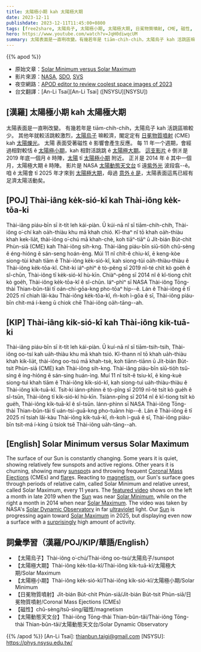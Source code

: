 ```yaml
---
title: 太陽極小期 kah 太陽極大期
date: 2023-12-11
publishdate: 2023-12-11T11:45:00+0800
tags: [free2share, 太陽烏子, 太陽極小期, 太陽極大期, 日冕物質噴射, CME, 磁性, 太陽動態天文台]
hero: https://www.youtube.com/watch?v=JqH0diwqcUM
summary: 太陽表面是一直咧改變。有幾若年是 tiām-chih-chih，太陽烏子 kah 活跳區嘛較少。
---
```


{{% apod %}}

- 原始文章：[Solar Minimum versus Solar Maximum](https://apod.nasa.gov/apod/ap231211.html)
- 影片來源：[NASA](https://www.nasa.gov/), [SDO](https://sdo.gsfc.nasa.gov/), [SVS](https://svs.gsfc.nasa.gov/)
- 夜空網路：[APOD editor to review coolest space images of 2023](https://www.youtube.com/watch?v=S00SNpSNKZo)
- 台文翻譯：[An-Li Tsai][An-Li Tsai] ([NSYSU][NSYSU])

## [漢羅] 太陽極小期 kah 太陽極大期
太陽表面是一直咧改變。
有幾若年是 tiām-chih-chih，太陽烏子 kah 活跳區嘛較少。
其他年就較活跳較激烈，[太陽烏子][sunspot] 嘛較濟，閣定定有 [日冕物質噴射][Coronal Mass Ejections] (CME) kah [太陽爍光][flare]。
太陽 表面受著磁性 ê 影響會產生反應。
每 11 年一个週期，會經過相對較恬 ê [太陽極小期][Solar Minimum]，kah 相對活跳跳 ê [太陽極大期][Solar Maximum 1]。
[這支影片][featured video] ê 倒爿是 2019 年底一個月 ê 時陣，[太陽][Sun] tī [太陽極小期][Solar Minimum] 附近。
正爿是 2014 年 ê 其中一個月，太陽極大期 ê 時陣。
影片是 NASA [太陽動態天文台][Solar Dynamic Observatory] tī 遠[紫外光][ultraviolet] 波段翕--ê。
咱 ê 太陽會 tī 2025 年才來到 [太陽極大期][Solar Maximum 2]，毋過 [意外 ê 是][surprisingly]，太陽表面這馬已經有足濟太陽活動矣。

## [POJ] Thài-iâng ke̍k-sió-kî kah Thài-iông ke̍k-tōa-ki
Thài-iâng piáu-bīn sī it-ti̍t leh kái-piàn.
Ū kúi-nā nî sī tiām-chih-chih, Thài-iông o͘-chí kah oa̍h-thiàu khu mā khah chió.
Kî-thaⁿ nî tō khah oa̍h-thiàu khah kek-lia̍t, thài-iông o͘-chú mā khah-chè, koh tiāⁿ-tiāⁿ ū Ji̍t-bián Bu̍t-chit Phùn-siā (CME) kah Thài-iông sih-kng.
Thài-iâng piáu-bīn siū-tio̍h chû-sèng ê éng-hióng ē sán-seng hoán-èng.
Múi 11 nî chi̍t-ê chiu-kî, ē keng-kòe siong-tùi khah tiām ê Thài-iông ke̍k-sió-kî, kah siong-tùi oa̍h-thiàu-thiàu ê Thài-iông ke̍k-tōa-kî.
Chit-ki iáⁿ-phìⁿ ê tò-pêng sī 2019 nî-té chi̍t kò goe̍h ê sî-chūn, Thài-iông tī ke̍k-sió-kî hù-kīn.
Chiàⁿ-pêng sī 2014 nî ê kî-tiong chi̍t kò goe̍h, Thài-iông ke̍k-tōa-kî ê sî-chūn.
Iáⁿ-phìⁿ sī NASA Thài-iông Tōng-thài Thian-bûn-tâi tī oán-chí-gōa-kng pho-tōaⁿ hip--ê.
Lán ê Thài-iông ē tī 2025 nî chiah lâi-kàu Thài-iông ke̍k-tōa-kî, m̄-koh ì-gōa ê sī, Thài-iông piáu-bīn chit-má í-keng ū chiok chē Thài-iông oa̍h-tāng--ah.

## [KIP] Thài-iâng ki̍k-sió-kî kah Thài-iông ki̍k-tuā-ki
Thài-iâng piáu-bīn sī it-ti̍t leh kái-piàn.
Ū kuí-nā nî sī tiām-tsih-tsih, Thài-iông oo-tsí kah ua̍h-thiàu khu mā khah tsió.
Kî-thann nî tō khah ua̍h-thiàu khah kik-lia̍t, thài-iông oo-tsú mā khah-tsè, koh tiānn-tiānn ū Ji̍t-bián Bu̍t-tsit Phùn-siā (CME) kah Thài-iông sih-kng.
Thài-iâng piáu-bīn siū-tio̍h tsû-sìng ê íng-hióng ē sán-sing huán-ìng.
Muí 11 nî tsi̍t-ê tsiu-kî, ē king-kuè siong-tuì khah tiām ê Thài-iông ki̍k-sió-kî, kah siong-tuì ua̍h-thiàu-thiàu ê Thài-iông ki̍k-tuā-kî.
Tsit-ki iánn-phìnn ê tò-pîng sī 2019 nî-té tsi̍t kò gue̍h ê sî-tsūn, Thài-iông tī ki̍k-sió-kî hù-kīn.
Tsiànn-pîng sī 2014 nî ê kî-tiong tsi̍t kò gue̍h, Thài-iông ki̍k-tuā-kî ê sî-tsūn.
Iánn-phìnn sī NASA Thài-iông Tōng-thài Thian-bûn-tâi tī uán-tsí-guā-kng pho-tuānn hip--ê.
Lán ê Thài-iông ē tī 2025 nî tsiah lâi-kàu Thài-iông ki̍k-tuā-kî, m̄-koh ì-guā ê sī, Thài-iông piáu-bīn tsit-má í-king ū tsiok tsē Thài-iông ua̍h-tāng--ah.

## [English] Solar Minimum versus Solar Maximum
The surface of our Sun is constantly changing.
Some years it is quiet, showing relatively few sunspots and active regions.
Other years it is churning, showing many [sunspot][sunspot]s and throwing frequent [Coronal Mass Ejections][Coronal Mass Ejections] (CMEs) and [flare][flare]s.
Reacting to [magnetism][magnetism], our Sun's surface goes through periods of relative calm, called Solar Minimum and relative unrest, called Solar Maximum, every 11 years.
The [featured video][featured video] shows on the left a month in late 2019 when the [Sun][Sun] was near [Solar Minimum][Solar Minimum], while on the right a month in 2014 when near [Solar Maximum][Solar Maximum 1].
The video was taken by NASA's [Solar Dynamic Observatory][Solar Dynamic Observatory] in far [ultraviolet][ultraviolet] light.
Our [Sun][Sun] is progressing again toward [Solar Maximum][Solar Maximum 2] in 2025, but displaying even now a surface with a [surprisingly][surprisingly] high amount of activity.

## 詞彙學習（漢羅/POJ/KIP/華語/English）
- 【太陽烏子】Thài-iông o͘-chú/Thài-iông oo-tsú/太陽烏子/sunspot
- 【太陽極大期】Thài-iông ke̍k-tōa-kî/Thài-iông ki̍k-tuā-kî/太陽極大期/Solar Maximum
- 【太陽極小期】Thài-iông ke̍k-sió-kî/Thài-iông ki̍k-sió-kî/太陽極小期/Solar Minimum
- 【日冕物質噴射】Ji̍t-bián Bu̍t-chit Phùn-siā/Ji̍t-bián Bu̍t-tsit Phùn-siā/日冕物質噴射/Coronal Mass Ejections (CMEs)
- 【磁性】chû-sèng/tsû-sìng/磁性/magnetism
- 【太陽動態天文台】Thài-iông Tōng-thài Thian-bûn-tâi/Thài-iông Tōng-thài Thian-bûn-tâi/太陽動態天文台/Solar Dynamic Observatory

{{% /apod %}}
[An-Li Tsai]: thianbun.taigi@gmail.com
[NSYSU]: https://phys.nsysu.edu.tw/

[copyright]: https://apod.nasa.gov/apod/fap/lib/about_apod.html#srapply
[License]: https://creativecommons.org/licenses/by/3.0/

[sunspot]:https://apod.nasa.gov/apod/ap230517.html
[Coronal Mass Ejections]:https://www.nasa.gov/image-article/what-coronal-mass-ejection-or-cme/
[flare]:https://apod.nasa.gov/apod/ap180902.html
[magnetism]:https://www.nasa.gov/science-research/heliophysics/nasa-understanding-the-magnetic-sun/
[featured video]:https://svs.gsfc.nasa.gov/13714/
[Sun]:https://spaceplace.nasa.gov/menu/sun/
[Solar Minimum]:https://apod.nasa.gov/apod/ap191028.html
[Solar Maximum 1]:https://apod.nasa.gov/apod/ap071203.html
[Solar Dynamic Observatory]:https://sdo.gsfc.nasa.gov/
[ultraviolet]:https://science.nasa.gov/ems/10_ultravioletwaves/
[Sun]:https://en.wikipedia.org/wiki/Sun
[Solar Maximum 2]:https://www.nasa.gov/news-release/solar-cycle-25-is-here-nasa-noaa-scientists-explain-what-that-means/
[surprisingly]:https://images.pexels.com/photos/7140633/pexels-photo-7140633.jpeg
